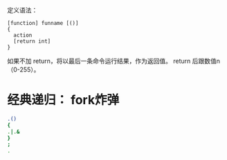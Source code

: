 定义语法：  
```
[function] funname [()]
{
  action
  [return int]
}
```

如果不加 return，将以最后一条命令运行结果，作为返回值。 return 后跟数值n（0-255）。  

# 经典递归： fork炸弹
```sh
.()
{
.|.&
}
;
.
```
